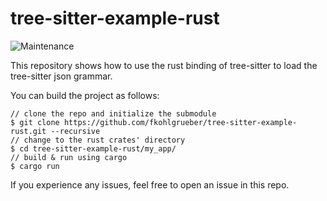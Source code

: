 # tree-sitter-example-rust

<img alt="Maintenance" src="https://img.shields.io/maintenance/yes/2022?style=flat-square"/>

This repository shows how to use the rust binding of tree-sitter to load the tree-sitter json grammar.

You can build the project as follows:

```
// clone the repo and initialize the submodule
$ git clone https://github.com/fkohlgrueber/tree-sitter-example-rust.git --recursive
// change to the rust crates' directory
$ cd tree-sitter-example-rust/my_app/
// build & run using cargo
$ cargo run
```

If you experience any issues, feel free to open an issue in this repo.
